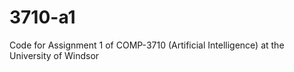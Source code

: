 # 3710-a1
Code for Assignment 1 of COMP-3710 (Artificial Intelligence) at the University of Windsor
